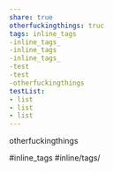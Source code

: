 ```yaml
---
share: true
otherfuckingthings: truc
tags: inline_tags
-inline_tags_
-inline_tags
-inline_tags_
-test
-test
-otherfuckingthings
testList:
- list
- list
- list
---
```


otherfuckingthings

#inline_tags
#inline/tags/

